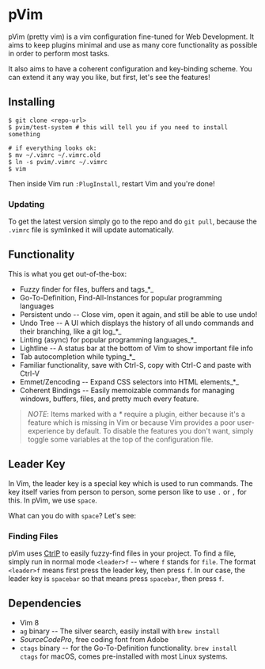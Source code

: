 # pVim
pVim (pretty vim) is a vim configuration fine-tuned for Web Development. It aims
to keep plugins minimal and use as many core functionality as possible in order
to perform most tasks.

It also aims to have a coherent configuration and key-binding scheme. You
can extend it any way you like, but first, let's see the features!

## Installing

    $ git clone <repo-url>
    $ pvim/test-system # this will tell you if you need to install something

    # if everything looks ok:
    $ mv ~/.vimrc ~/.vimrc.old
    $ ln -s pvim/.vimrc ~/.vimrc
    $ vim
    
Then inside Vim run `:PlugInstall`, restart Vim and you're done!

### Updating
To get the latest version simply go to the repo and do `git pull`, because the
`.vimrc` file is symlinked it will update automatically.

## Functionality
This is what you get out-of-the-box:

* Fuzzy finder for files, buffers and tags_*_
* Go-To-Definition, Find-All-Instances for popular programming languages
* Persistent undo -- Close vim, open it again, and still be able to use undo!
* Undo Tree -- A UI which displays the history of all undo commands and their
  branching, like a git log_*_
* Linting (async) for popular programming languages_*_
* Lightline -- A status bar at the bottom of Vim to show important file info
* Tab autocompletion while typing_*_
* Familiar functionality, save with Ctrl-S, copy with Ctrl-C and paste with
  Ctrl-V
* Emmet/Zencoding -- Expand CSS selectors into HTML elements_*_
* Coherent Bindings -- Easily memoizable commands for managing windows, buffers,
  files, and pretty much every feature.

> _NOTE_: Items marked with a _*_ require a plugin, either because it's a
> feature which is missing in Vim or because Vim provides a poor user-experience
> by default. To disable the features you don't want, simply toggle some
> variables at the top of the configuration file.

## Leader Key
In Vim, the leader key is a special key which is used to run commands. The key
itself varies from person to person, some person like to use `.` or `,` for
this. In pVim, we use `space`.

What can you do with `space`? Let's see:

### Finding Files
pVim uses [CtrlP]() to easily fuzzy-find files in your project. To find a file,
simply run in normal mode `<leader>f` -- where `f` stands for `file`. The format
`<leader>f` means first press the leader key, then press `f`. In our case, the
leader key is `spacebar` so that means press `spacebar`, then press `f`.

## Dependencies

* Vim 8
* `ag` binary -- The silver search, easily install with `brew install`
* _SourceCodePro_, free coding font from Adobe
* `ctags` binary -- for the Go-To-Definition functionality. `brew install ctags`
  for macOS, comes pre-installed with most Linux systems.
